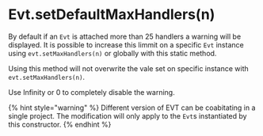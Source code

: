 # Evt.setDefaultMaxHandlers\(n\)

By default if an `Evt` is attached more than 25 handlers a warning will be displayed. It is possible to increase this limmit on a specific `Evt` instance using `evt.setMaxHandlers(n)` or globally with this static method.

Using this method will not overwrite the vale set on specific instance with `evt.setMaxHandlers(n)`.

Use Infinity or 0 to completely disable the warning.

{% hint style="warning" %}
Different version of EVT can be coabitating in a single project. The modification will only apply to the `Evt`s instantiated by this constructor.
{% endhint %}





